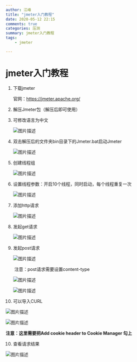 ```yaml
---
author: 江峰
title: "jmeter入门教程"
date: 2020-05-12 22:15
comments: true
categories: 压测
summary: jmeter入门教程
tags: 
	- jmeter

---
```




# jmeter入门教程

1. 下载jmeter

   官网：https://jmeter.apache.org/

2. 解压Jmeter包（解压后即可使用）

3. 可修改语言为中文

   ![图片描述](https://img-blog.csdnimg.cn/c9ea2f2fae0e4806bebfdc3e7ecad347.png)

4. 双击解压后的文件夹bin目录下的Jmeter.bat启动Jmeter

   ![图片描述](https://img-blog.csdnimg.cn/6a719791901e437590603276a6cedfb7.png#pic_center)

5. 创建线程组

   ![图片描述](https://img-blog.csdnimg.cn/4380a774fbf3434c882fdb52761a6a4e.png)

6. 设置线程参数：开启10个线程，同时启动，每个线程重复一次

   ![图片描述](https://img-blog.csdnimg.cn/ed9ae8dac6a84651b340353c22a3e413.png)

7. 添加http请求

   ![图片描述](https://img-blog.csdnimg.cn/a2f0e74ab3434f17b44fc1ebba739e13.png)

8. 发起get请求

   ![图片描述](https://img-blog.csdnimg.cn/165e4d0459984b65872369baa1221a6f.png)

9. 发起post请求

   ![图片描述](https://img-blog.csdnimg.cn/656f2ec789af4612861a48217a1a78d5.png)

   ​	注意：post请求需要设置content-type

   ![图片描述](https://img-blog.csdnimg.cn/d3e49a6bd7e14893a5f38d438bb8ff48.png)

   ![图片描述](https://img-blog.csdnimg.cn/62028f9ed2f2439bb1c8d873a39a3d5f.png)

10. 可以导入CURL

   ![图片描述](https://img-blog.csdnimg.cn/e0135ad476f64f8e91c4d5526755b755.png)

   ![图片描述](https://img-blog.csdnimg.cn/0574069ddab74ebca284cd2785ea28a3.png)

**注意：这里需要把Add cookie header to Cookie Manager 勾上**

10. 查看请求结果

![图片描述](https://img-blog.csdnimg.cn/694cb95c84e646d8b0888b27202fc59a.png#pic_center)
